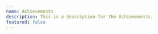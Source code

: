 ```yaml
---
name: Achievements
description: This is a description for the Achievements.
featured: false
---
```

